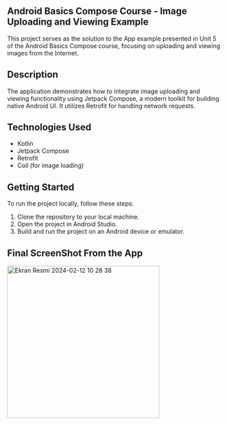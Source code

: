 ## Android Basics Compose Course - Image Uploading and Viewing Example

This project serves as the solution to the App example presented in Unit 5 of the Android Basics Compose course, focusing on uploading and viewing images from the Internet.

## Description
The application demonstrates how to integrate image uploading and viewing functionality using Jetpack Compose, a modern toolkit for building native Android UI. It utilizes Retrofit for handling network requests.


## Technologies Used
- Kotlin
- Jetpack Compose
- Retrofit
- Coil (for image loading)

## Getting Started
To run the project locally, follow these steps:
1. Clone the repository to your local machine.
2. Open the project in Android Studio.
3. Build and run the project on an Android device or emulator.



## Final ScreenShot From the App

<img width="355" alt="Ekran Resmi 2024-02-12 10 28 38" src="https://github.com/yarengokhn/amphibiansProject/assets/99669248/ebb6c985-92b3-46e5-840e-6479e37ec42f">

